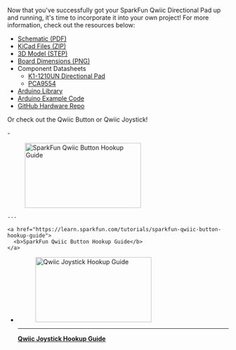 Now that you've successfully got your SparkFun Qwiic Directional Pad up and running, it's time to incorporate it into your own project! For more information, check out the resources below:

* [Schematic (PDF)](../assets/board_files/SparkFun_Qwiic_Directional_Pad_Schematic_v1_1.pdf)
* [KiCad Files (ZIP)](../assets/board_files/SparkFun_Qwiic_Directional_Pad_v1_1.zip)
* [3D Model (STEP)](../assets/3d_model/SparkFun_Qwiic_Directional_Pad_3D_Model.step)
* [Board Dimensions (PNG)](../assets/img/SparkFun_Qwiic_Directional_Pad-User_Board_Dimensions.png)
* Component Datasheets
    * [K1-1210UN Directional Pad](../assets/component_documentation/Korean-Hroparts-Elec-K1-1210UN.pdf)
    * [PCA9554](../assets/component_documentation/pca9554.pdf)
* [Arduino Library](https://github.com/sparkfun/SparkFun_I2C_Expander_Arduino_Library)
* [Arduino Example Code](https://github.com/sparkfun/SparkFun_Qwiic_Directional_Pad/blob/main/Firmware/Example1-ReadButtons/Example1-ReadButtons.ino)
* [GitHub Hardware Repo](https://github.com/sparkfun/SparkFun_Qwiic_Directional_Pad/)



Or check out the Qwiic Button or Qwiic Joystick!

<div class="grid cards col-4" markdown>
<!-- ----------WHITE SPACE BETWEEN GRID CARDS---------- -->
-   <a href="https://learn.sparkfun.com/tutorials/sparkfun-qwiic-button-hookup-guide">
      <figure markdown>
        <img src="https://cdn.sparkfun.com/assets/learn_tutorials/1/1/0/8/15932-SparkFun_Qwiic_Button_-_Red-01.jpg" style="width:264px; height:148px; object-fit:contain;" alt="SparkFun Qwiic Button Hookup Guide">
      </figure>
    </a>

    ---

    <a href="https://learn.sparkfun.com/tutorials/sparkfun-qwiic-button-hookup-guide">
      <b>SparkFun Qwiic Button Hookup Guide</b>
    </a>
<!-- ----------WHITE SPACE BETWEEN GRID CARDS---------- -->
-   <a href="https://learn.sparkfun.com/tutorials/qwiic-joystick-hookup-guide">
      <figure markdown>
        <img src="https://cdn.sparkfun.com/assets/learn_tutorials/8/4/7/Tutorial_Default.gif" style="width:264px; height:148px; object-fit:contain;" alt="Qwiic Joystick Hookup Guide">
      </figure>
    </a>

    ---

    <a href="https://learn.sparkfun.com/tutorials/qwiic-joystick-hookup-guide">
      <b>Qwiic Joystick Hookup Guide</b>
    </a>
<!-- ----------WHITE SPACE BETWEEN GRID CARDS---------- -->
</div>

